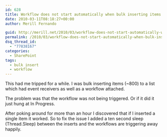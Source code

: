 ```yaml
---
id: 628
title: Workflow does not start automatically when bulk inserting items
date: 2010-03-11T08:18:27+00:00
author: Merill Fernando

guid: http://merill.net/2010/03/workflow-does-not-start-automatically-when-bulk-inserting-items/
permalink: /2010/03/workflow-does-not-start-automatically-when-bulk-inserting-items/
dsq_thread_id:
  - "77838167"
categories:
  - SharePoint
tags:
  - bulk insert
  - workflow
---
```

This had me tripped for a while. I was bulk inserting items (~800) to a list which had event receivers as well as a workflow attached.

The problem was that the workflow was not being triggered. Or if it did it just hung at In Progress.

After poking around for more than an hour I discovered that if I inserted a single item it worked. So to fix the issue I added a ten second sleep (Thread.Sleep) between the inserts and the workflows are triggering away happily.